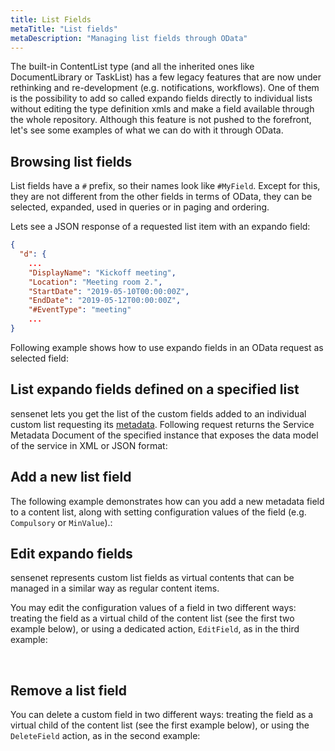```yaml
---
title: List Fields
metaTitle: "List fields"
metaDescription: "Managing list fields through OData"
---
```


The built-in ContentList type (and all the inherited ones like DocumentLibrary or TaskList) has a few legacy features that are now under rethinking and re-development (e.g. notifications, workflows). One of them is the possibility to add so called expando fields directly to individual lists without editing the type definition xmls and make a field available through the whole repository. Although this feature is not pushed to the forefront, let's see some examples of what we can do with it through OData.

## Browsing list fields

List fields have a `#` prefix, so their names look like `#MyField`. Except for this, they are not different from the other fields in terms of OData, they can be selected, expanded, used in queries or in paging and ordering.

Lets see a JSON response of a requested list item with an expando field:

```json
{
  "d": {
    ...
    "DisplayName": "Kickoff meeting",
    "Location": "Meeting room 2.",
    "StartDate": "2019-05-10T00:00:00Z",
    "EndDate": "2019-05-12T00:00:00Z",
    "#EventType": "meeting"
    ...
}
```

Following example shows how to use expando fields in an OData request as selected field:

<tab category="content-management" article="list-fields" example="selectByListField" />

## List expando fields defined on a specified list

sensenet lets you get the list of the custom fields added to an individual custom list requesting its [metadata](/api-docs/basic-concepts/06-metadata). Following request returns the Service Metadata Document of the specified instance that exposes the data model of the service in XML or JSON format:

<tab category="content-management" article="list-fields" example="metadata" />

## Add a new list field

The following example demonstrates how can you add a new metadata field to a content list, along with setting configuration values of the field (e.g. `Compulsory` or `MinValue`).:

<tab category="content-management" article="list-fields" example="addField" />

## Edit expando fields

sensenet represents custom list fields as virtual contents that can be managed in a similar way as regular content items.

You may edit the configuration values of a field in two different ways: treating the field as a virtual child of the content list (see the first two example below), or using a dedicated action, `EditField`, as in the third example:

<tab category="content-management" article="list-fields" example="editFieldVirtualChildPatch" />
&nbsp;
<tab category="content-management" article="list-fields" example="editFieldVirtualChildPut" />
&nbsp;
<tab category="content-management" article="list-fields" example="editFieldWithAction" />

## Remove a list field

You can delete a custom field in two different ways: treating the field as a virtual child of the content list (see the first example below), or using the `DeleteField` action, as in the second example:

<tab category="content-management" article="list-fields" example="removeFieldVirtualChild" />
&nbsp;
<tab category="content-management" article="list-fields" example="removeFieldAction" />
